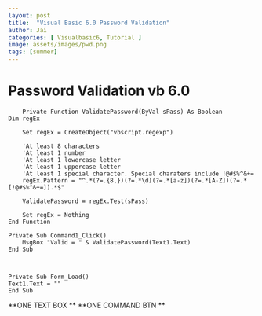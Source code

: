 ```yaml
---
layout: post
title:  "Visual Basic 6.0 Password Validation"
author: Jai
categories: [ Visualbasic6, Tutorial ]
image: assets/images/pwd.png
tags: [summer]
---
```





# Password Validation vb 6.0

        Private Function ValidatePassword(ByVal sPass) As Boolean
    Dim regEx
        
        Set regEx = CreateObject("vbscript.regexp")
        
        'At least 8 characters
        'At least 1 number
        'At least 1 lowercase letter
        'At least 1 uppercase letter
        'At least 1 special character. Special charaters include !@#$%^&+=
        regEx.Pattern = "^.*(?=.{8,})(?=.*\d)(?=.*[a-z])(?=.*[A-Z])(?=.*[!@#$%^&+=]).*$"
    
        ValidatePassword = regEx.Test(sPass)
        
        Set regEx = Nothing
    End Function
    
    Private Sub Command1_Click()
        MsgBox "Valid = " & ValidatePassword(Text1.Text)
    End Sub
    
    
    
    Private Sub Form_Load()
    Text1.Text = ""
    End Sub


**ONE TEXT BOX **
**ONE COMMAND BTN **

